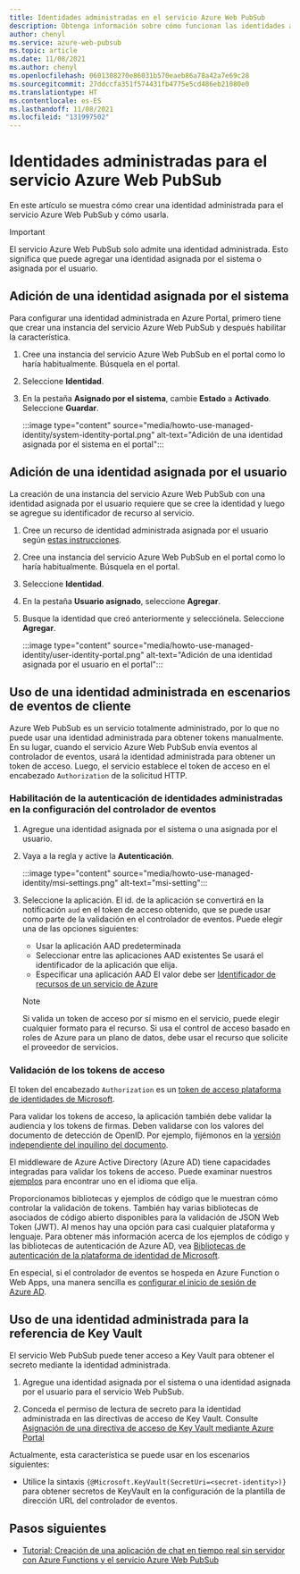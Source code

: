 ```yaml
---
title: Identidades administradas en el servicio Azure Web PubSub
description: Obtenga información sobre cómo funcionan las identidades administradas en el servicio Azure Web PubSub y sobre cómo usar una identidad administrada en escenarios sin servidor.
author: chenyl
ms.service: azure-web-pubsub
ms.topic: article
ms.date: 11/08/2021
ms.author: chenyl
ms.openlocfilehash: 0601308270e86031b570eaeb86a78a42a7e69c28
ms.sourcegitcommit: 27ddccfa351f574431fb4775e5cd486eb21080e0
ms.translationtype: HT
ms.contentlocale: es-ES
ms.lasthandoff: 11/08/2021
ms.locfileid: "131997502"
---
```

# <a name="managed-identities-for-azure-web-pubsub-service"></a>Identidades administradas para el servicio Azure Web PubSub

En este artículo se muestra cómo crear una identidad administrada para el servicio Azure Web PubSub y cómo usarla.

> [!Important] 
> El servicio Azure Web PubSub solo admite una identidad administrada. Esto significa que puede agregar una identidad asignada por el sistema o asignada por el usuario. 

## <a name="add-a-system-assigned-identity"></a>Adición de una identidad asignada por el sistema

Para configurar una identidad administrada en Azure Portal, primero tiene que crear una instancia del servicio Azure Web PubSub y después habilitar la característica.

1. Cree una instancia del servicio Azure Web PubSub en el portal como lo haría habitualmente. Búsquela en el portal.

2. Seleccione **Identidad**.

4. En la pestaña **Asignado por el sistema**, cambie **Estado** a **Activado**. Seleccione **Guardar**.

    :::image type="content" source="media/howto-use-managed-identity/system-identity-portal.png" alt-text="Adición de una identidad asignada por el sistema en el portal":::

## <a name="add-a-user-assigned-identity"></a>Adición de una identidad asignada por el usuario

La creación de una instancia del servicio Azure Web PubSub con una identidad asignada por el usuario requiere que se cree la identidad y luego se agregue su identificador de recurso al servicio.

1. Cree un recurso de identidad administrada asignada por el usuario según [estas instrucciones](../active-directory/managed-identities-azure-resources/how-to-manage-ua-identity-portal.md#create-a-user-assigned-managed-identity).

2. Cree una instancia del servicio Azure Web PubSub en el portal como lo haría habitualmente. Búsquela en el portal.

3. Seleccione **Identidad**.

4. En la pestaña **Usuario asignado**, seleccione **Agregar**.

5. Busque la identidad que creó anteriormente y selecciónela. Seleccione **Agregar**.

    :::image type="content" source="media/howto-use-managed-identity/user-identity-portal.png" alt-text="Adición de una identidad asignada por el usuario en el portal":::

## <a name="use-a-managed-identity-in-client-events-scenarios"></a>Uso de una identidad administrada en escenarios de eventos de cliente

Azure Web PubSub es un servicio totalmente administrado, por lo que no puede usar una identidad administrada para obtener tokens manualmente. En su lugar, cuando el servicio Azure Web PubSub envía eventos al controlador de eventos, usará la identidad administrada para obtener un token de acceso. Luego, el servicio establece el token de acceso en el encabezado `Authorization` de la solicitud HTTP.

### <a name="enable-managed-identity-authentication-in-event-handler-settings"></a>Habilitación de la autenticación de identidades administradas en la configuración del controlador de eventos

1. Agregue una identidad asignada por el sistema o una asignada por el usuario.

2. Vaya a la regla y active la **Autenticación**.

    :::image type="content" source="media/howto-use-managed-identity/msi-settings.png" alt-text="msi-setting":::

3. Seleccione la aplicación. El id. de la aplicación se convertirá en la notificación `aud` en el token de acceso obtenido, que se puede usar como parte de la validación en el controlador de eventos. Puede elegir una de las opciones siguientes:
    - Usar la aplicación AAD predeterminada
    - Seleccionar entre las aplicaciones AAD existentes Se usará el identificador de la aplicación que elija.
    - Especificar una aplicación AAD El valor debe ser [Identificador de recursos de un servicio de Azure](../active-directory/managed-identities-azure-resources/services-support-managed-identities.md#azure-services-that-support-azure-ad-authentication)

    > [!NOTE]
    > Si valida un token de acceso por sí mismo en el servicio, puede elegir cualquier formato para el recurso. Si usa el control de acceso basado en roles de Azure para un plano de datos, debe usar el recurso que solicite el proveedor de servicios.

### <a name="validate-access-tokens"></a>Validación de los tokens de acceso

El token del encabezado `Authorization` es un [token de acceso plataforma de identidades de Microsoft](../active-directory/develop/access-tokens.md#validating-tokens).

Para validar los tokens de acceso, la aplicación también debe validar la audiencia y los tokens de firmas. Deben validarse con los valores del documento de detección de OpenID. Por ejemplo, fijémonos en la [versión independiente del inquilino del documento](https://login.microsoftonline.com/common/.well-known/openid-configuration).

El middleware de Azure Active Directory (Azure AD) tiene capacidades integradas para validar los tokens de acceso. Puede examinar nuestros [ejemplos](../active-directory/develop/sample-v2-code.md) para encontrar uno en el idioma que elija.

Proporcionamos bibliotecas y ejemplos de código que le muestran cómo controlar la validación de tokens. También hay varias bibliotecas de asociados de código abierto disponibles para la validación de JSON Web Token (JWT). Al menos hay una opción para casi cualquier plataforma y lenguaje. Para obtener más información acerca de los ejemplos de código y las bibliotecas de autenticación de Azure AD, vea [Bibliotecas de autenticación de la plataforma de identidad de Microsoft](../active-directory/develop/reference-v2-libraries.md).

En especial, si el controlador de eventos se hospeda en Azure Function o Web Apps, una manera sencilla es [configurar el inicio de sesión de Azure AD](../app-service/configure-authentication-provider-aad.md).

## <a name="use-a-managed-identity-for-key-vault-reference"></a>Uso de una identidad administrada para la referencia de Key Vault

El servicio Web PubSub puede tener acceso a Key Vault para obtener el secreto mediante la identidad administrada.

1. Agregue una identidad asignada por el sistema o una identidad asignada por el usuario para el servicio Web PubSub.

2. Conceda el permiso de lectura de secreto para la identidad administrada en las directivas de acceso de Key Vault. Consulte [Asignación de una directiva de acceso de Key Vault mediante Azure Portal](../key-vault/general/assign-access-policy-portal.md)

Actualmente, esta característica se puede usar en los escenarios siguientes:

- Utilice la sintaxis `{@Microsoft.KeyVault(SecretUri=<secret-identity>)}` para obtener secretos de KeyVault en la configuración de la plantilla de dirección URL del controlador de eventos.

## <a name="next-steps"></a>Pasos siguientes

- [Tutorial: Creación de una aplicación de chat en tiempo real sin servidor con Azure Functions y el servicio Azure Web PubSub](quickstart-serverless.md)
